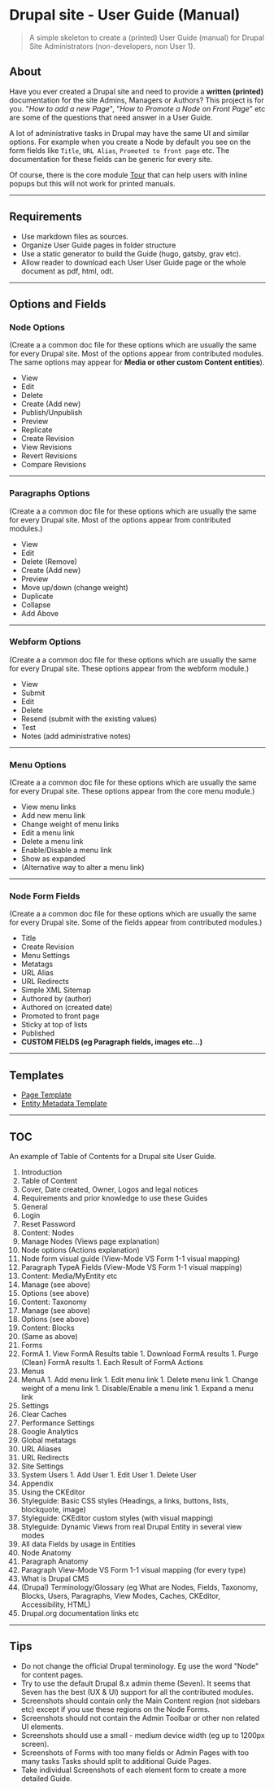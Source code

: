 # Drupal site - User Guide (Manual)
> A simple skeleton to create a (printed) User Guide (manual) for Drupal Site Administrators (non-developers, non User 1). 

## About
Have you ever created a Drupal site and need to provide a **written (printed)** documentation for the site Admins, Managers or Authors? This project is for you. "*How to add a new Page*", "*How to Promote a Node on Front Page*" etc are some of the questions that need answer in a User Guide. 

A lot of administrative tasks in Drupal may have the same UI and similar options. For example when you create a Node by default you see on the form fields like `Title`, `URL Alias`, `Promoted to front page` etc. The documentation for these fields can be generic for every site.

Of course, there is the core module [Tour](https://www.drupal.org/docs/8/core/modules/tour) that can help users with inline popups but this will not work for printed manuals.

---

## Requirements
- Use markdown files as sources.
- Organize User Guide pages in folder structure
- Use a static generator to build the Guide (hugo, gatsby, grav etc).
- Allow reader to download each User User Guide page or the whole document as pdf, html, odt.

---

## Options and Fields

### Node Options

(Create a a common doc file for these options which are usually the same for every Drupal site. Most of the options appear from contributed modules. The same options may appear for **Media or other custom Content entities**).

- View
- Edit
- Delete
- Create (Add new)
- Publish/Unpublish
- Preview
- Replicate
- Create Revision
- View Revisions
- Revert Revisions
- Compare Revisions

---

### Paragraphs Options
(Create a a common doc file for these options which are usually the same for every Drupal site. Most of the options appear from contributed modules.)

- View
- Edit
- Delete (Remove)
- Create (Add new)
- Preview
- Move up/down (change weight)
- Duplicate
- Collapse
- Add Above

---

### Webform Options
(Create a a common doc file for these options which are usually the same for every Drupal site. These options appear from the webform module.)

- View
- Submit
- Edit
- Delete
- Resend (submit with the existing values)
- Test
- Notes (add administrative notes)

---

### Menu Options
(Create a a common doc file for these options which are usually the same for every Drupal site. These options appear from the core menu module.)

- View menu links
- Add new menu link
- Change weight of menu links
- Edit a menu link
- Delete a menu link
- Enable/Disable a menu link
- Show as expanded
- (Alternative way to alter a menu link)

---

### Node Form Fields

(Create a a common doc file for these options which are usually the same for every Drupal site. Some of the fields appear from contributed modules.)

- Title
- Create Revision
- Menu Settings
- Metatags
- URL Alias
- URL Redirects
- Simple XML Sitemap
- Authored by (author)
- Authored on (created date)
- Promoted to front page
- Sticky at top of lists
- Published
- **CUSTOM FIELDS (eg Paragraph fields, images etc...)**

---

## Templates
- [Page Template](/templates/page.md)
- [Entity Metadata Template](/templates/entity_metadata.md)

---

## TOC
An example of Table of Contents for a Drupal site User Guide.

1. Introduction
  1. Table of Content
  1. Cover, Date created, Owner, Logos and legal notices
  1. Requirements and prior knowledge to use these Guides
2. General
  1. Login
  1. Reset Password
3. Content: Nodes
  1. Manage Nodes (Views page explanation)
  1. Node options (Actions explanation)
  1. Node form visual guide (View-Mode VS Form 1-1 visual mapping)
  1. Paragraph TypeA Fields (View-Mode VS Form 1-1 visual mapping)
4. Content: Media/MyEntity etc
  1. Manage (see above)
  1. Options (see above)
5. Content: Taxonomy
  1. Manage (see above)
  1. Options (see above)
6. Content: Blocks
  1. (Same as above)
7. Forms
  1. FormA
    1. View FormA Results table
    1. Download FormA results
    1. Purge (Clean) FormA results
    1. Each Result of FormA Actions
8. Menus
  1. MenuA
    1. Add menu link
    1. Edit menu link
    1. Delete menu link
    1. Change weight of a menu link
    1. Disable/Enable a menu link
    1. Expand a menu link
9. Settings
  1. Clear Caches
  1. Performance Settings
  1. Google Analytics
  1. Global metatags
  1. URL Aliases
  1. URL Redirects
  1. Site Settings
  1. System Users
    1. Add User
    1. Edit User
    1. Delete User
10. Appendix
  1. Using the CKEditor
  1. Styleguide: Basic CSS styles (Headings, a links, buttons, lists, blockquote, image)
  1. Styleguide: CKEditor custom styles (with visual mapping)
  1. Styleguide: Dynamic Views from real Drupal Entity in several view modes
  1. All data Fields by usage in Entities
  1. Node Anatomy
  1. Paragraph Anatomy
  1. Paragraph View-Mode VS Form 1-1 visual mapping (for every type)
  1. What is Drupal CMS
  1. (Drupal) Terminology/Glossary (eg What are Nodes, Fields, Taxonomy, Blocks, Users, Paragraphs, View Modes, Caches, CKEditor, Accessibility, HTML)
  1. Drupal.org documentation links etc

---

## Tips
- Do not change the official Drupal terminology. Eg use the word "Node" for content pages.
- Try to use the default Drupal 8.x admin theme (Seven). It seems that Seven has the best (UX & UI) support for all the contributed modules.
- Screenshots should contain only the Main Content region (not sidebars etc) except if you use these regions on the Node Forms.
- Screenshots should not contain the Admin Toolbar or other non related UI elements.
- Screenshots should use a small - medium device width (eg up to 1200px screen).
- Screenshots of Forms with too many fields or Admin Pages with too many tasks Tasks should split to additional Guide Pages.
- Take individual Screenshots of each element form to create a more detailed Guide.
